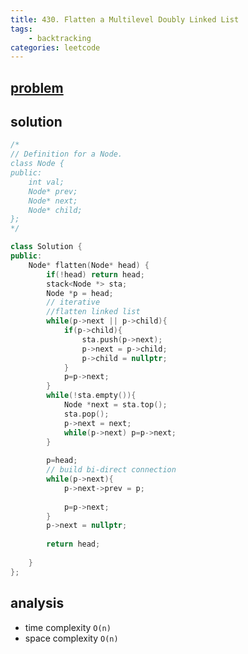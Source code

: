 ```yaml
---
title: 430. Flatten a Multilevel Doubly Linked List
tags:  
    - backtracking
categories: leetcode
---
```




## [problem](https://leetcode.com/problems/flatten-a-multilevel-doubly-linked-list/)

## solution
```c++
/*
// Definition for a Node.
class Node {
public:
    int val;
    Node* prev;
    Node* next;
    Node* child;
};
*/

class Solution {
public:
    Node* flatten(Node* head) {
        if(!head) return head;
        stack<Node *> sta;
        Node *p = head;
        // iterative
        //flatten linked list
        while(p->next || p->child){
            if(p->child){
                sta.push(p->next);
                p->next = p->child;
                p->child = nullptr;
            }
            p=p->next;
        }
        while(!sta.empty()){
            Node *next = sta.top();
            sta.pop();
            p->next = next;
            while(p->next) p=p->next;
        }
        
        p=head;
        // build bi-direct connection
        while(p->next){
            p->next->prev = p;
            
            p=p->next;
        }
        p->next = nullptr;
        
        return head;
        
    }
};
```
## analysis
- time complexity `O(n)`
- space complexity `O(n)`
